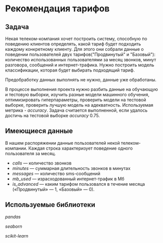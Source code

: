 # Рекомендация тарифов 

## Задача
Некая телеком-компания хочет построить систему, способную по поведению клиентов определять, какой тариф будет подходить каждому конкретному клиенту. Для этого они собрали данные о поведении пользователей двух тарифов("Продвинутый" и "Базовый"): количество использованных пользователями за месяц звонков, минут разговора, сообщений и интернет-трафика. Нужно построить модель классификации, которая будет выбирать подходящий тариф.

Предобработку данных выполнять не нужно, данные уже обработаны.

В процессе выполнения проекта нужно разбить данные на обучающую и тестовую выборки, изучить разные модели машинного обучения, оптимизировать гиперпараметры, проверить модели на тестовой выборке, проверить лучшую модель на адекватность. Используемая метрика - *accuracy*. Задача считается выполненной, если удалось достичь на тестовой выборке *accuracy* 0.75.

## Имеющиеся данные
В нашем распоряжении данные пользователей некой телеком-компании. Каждая строка характеризует поведение одного пользователя за месяц.
- *сalls* — количество звонков
- *minutes* — суммарная длительность звонков в минутах
- *messages* — количество sms-сообщений
- *mb_used* — израсходованный интернет-трафик в Мб
- *is_advanced* — каким тарифом пользовался в течение месяца («Продвинутый» — 1, «Базовый» — 0).

## Используемые библиотеки
*pandas*

*seaborn*

*scikit-learn*
